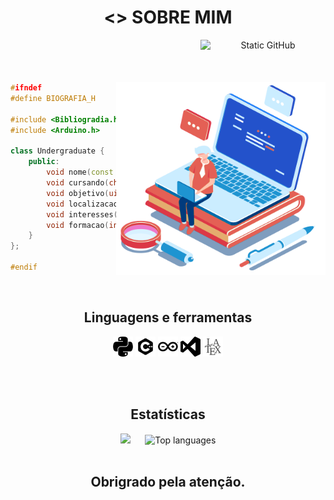 <header>
  
# <> SOBRE MIM
<img src="https://img.shields.io/static/v1?label=Overview&message=Volpato&color=e46055&style=for-the-badge&logo=GitHub" alt="Static GitHub" align="right"  width="200">  
</header>

<br />

<div>   
<img src="imagens/bibliografia.png" width="335" height="308" align="right">


```c++
#ifndef
#define BIOGRAFIA_H

#include <Bibliogradia.h>
#include <Arduino.h>

class Undergraduate {
    public:
        void nome(const char * Gabrie_Volpato_Parpineli); 
        void cursando(char Engenharia_Eletric);
        void objetivo(uint8_t Desenvolver_aprimorar_projetos_pessoais, char e_de_extenção);
        void localizacao(char Maringá, float PR);
        void interesses(int Eletronica, int Back-end, int Automação);
        void formacao(int Tecnico_Analise_Desevolvimento_Sistemas, char SENAI_FIEP);
    }
};

#endif 
```
</div>

<br />

<div align="center" >
<h2 align="center" > Linguagens e ferramentas  </h2>

<code><img height="32" src="icons/python.svg" title="Python" alt="Python Logo"/></code>
<code><img height="32" src="icons/c++.svg" title="C++" alt="Letra C"/></code>
<code><img height="32" src="icons/arduino.svg" title="Arduino" alt="Arduino Logo"/></code>
<code><img height="32" src="icons/visual-basic.svg" title="Visual Studio Code" alt="Visual Studio Code Logo"/></code>
<code><img height="32" src="icons/latex.svg" title="LaTeX" alt="LaTeX Logo"/></code>

</div>
    
<br />

<br />

<div align="center">
  <h2> Estatísticas </h2>

  <img src="https://github-readme-stats.vercel.app/api?username=GabrielVolpatoP&theme=dracula&show_icons=true&hide_border=true&count_private=true" width="400"  />
  &nbsp;&nbsp;&nbsp;&nbsp; 
  <img src="https://github-readme-stats.vercel.app/api/top-langs/?username=GabrielVolpatoP&theme=dracula&show_icons=true&hide_border=true&layout=compact" alt="Top languages"/>
</div>

<br />

<footer>
<h2 align="center">
Obrigrado pela atenção. </>
</h2>
</footer>
